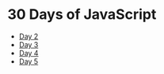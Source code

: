 # 30 Days of JavaScript

- [Day 2](day-2/README.md)
- [Day 3](day-3/README.md)
- [Day 4](day-4/README.md)
- [Day 5](day-5/README.md)